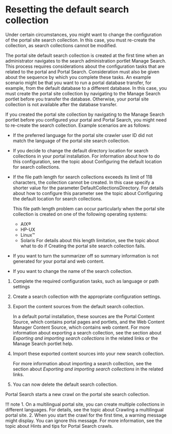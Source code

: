 # Resetting the default search collection

Under certain circumstances, you might want to change the configuration of the portal site search collection. In this case, you must re-create the collection, as search collections cannot be modified.

The portal site default search collection is created at the first time when an administrator navigates to the search administration portlet Manage Search. This process requires considerations about the configuration tasks that are related to the portal and Portal Search. Consideration must also be given about the sequence by which you complete these tasks. An example scenario might be that you want to run a portal database transfer, for example, from the default database to a different database. In this case, you must create the portal site collection by navigating to the Manage Search portlet before you transfer the database. Otherwise, your portal site collection is not available after the database transfer.

If you created the portal site collection by navigating to the Manage Search portlet before you configured your portal and Portal Search, you might need to re-create the search collection. Example scenarios are as follows:

-   If the preferred language for the portal site crawler user ID did not match the language of the portal site search collection.
-   If you decide to change the default directory location for search collections in your portal installation. For information about how to do this configuration, see the topic about Configuring the default location for search collections.
-   If the file path length for search collections exceeds its limit of 118 characters, the collection cannot be created. In this case specify a shorter value for the parameter DefaultCollectionsDirectory. For details about how to configure this parameter see the topic about Configuring the default location for search collections.

    This file path length problem can occur particularly when the portal site collection is created on one of the following operating systems:

    -   AIX®
    -   HP-UX
    -   Linux™
    -   Solaris
    For details about this length limitation, see the topic about what to do if Creating the portal site search collection fails.

-   If you want to turn the summarizer off so summary information is not generated for your portal and web content.
-   If you want to change the name of the search collection.

1.  Complete the required configuration tasks, such as language or path settings

2.  Create a search collection with the appropriate configuration settings.

3.  Export the content sources from the default search collection.

    In a default portal installation, these sources are the Portal Content Source, which contains portal pages and portlets, and the Web Content Manager Content Source, which contains web content. For more information about exporting a search collection, see the section about *Exporting and importing search collections* in the related links or the Manage Search portlet help.

4.  Import these exported content sources into your new search collection.

    For more information about importing a search collection, see the section about *Exporting and importing search collections* in the related links.

5.  You can now delete the default search collection.


Portal Search starts a new crawl on the portal site search collection.

!!! note
    1.  On a multilingual portal site, you can create multiple collections in different languages. For details, see the topic about Crawling a multilingual portal site.
    2.  When you start the crawl for the first time, a warning message might display. You can ignore this message. For more information, see the topic about Hints and tips for Portal Search crawls.

<!--
**Related information**  
[Searching on secured portal sites and pages and content management items](../admin-system/srtsrchscrprtlstepgs.md)

[Exporting and importing search collections](../admin-system/srtexpimp.md)

[Crawling a multilingual portal site](../admin-system/srtmultiling.md)

[Hints and tips for Portal Search crawls](../admin-system/srrhinttips_crawl.md)

[Manage Search](../panel_help/h_search_managesearch.md)

[Users cannot see portal site search results in their preferred language](../admin-system/srrhinttips_no_lang.md) -->

